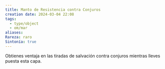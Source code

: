 ```yaml
---
title: Manto de Resistencia contra Conjuros
creation date: 2024-03-04 22:08
tags:
  - type/object
  - om/mar
aliases: 
Rareza: raro
Sintonía: true
---
```

Obtienes ventaja en las tiradas de salvación contra conjuros mientras lleves puesta esta capa.